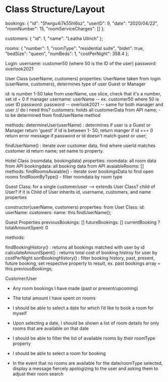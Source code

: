 # Class Structure/Layout


bookings:   {
    "id": "5fwrgu4i7k55hl6sz",
    "userID": 9,
    "date": "2020/04/22",
    "roomNumber": 15,
    "roomServiceCharges": []
  };

customers:  {
    "id": 1,
    "name": "Leatha Ullrich"
  };

rooms: {
    "number": 1,
    "roomType": "residential suite",
    "bidet": true,
    "bedSize": "queen",
    "numBeds": 1,
    "costPerNight": 358.4
  };

Login:  username: customer50 (where 50 is the ID of the user)
        password: overlook2021

User Class (userName, customers)
properties: UserName taken from login (userName, customers), determines type of user Guest or Manager

id: is number 1-50 take from userName, use slice, check that it's a number, set id = 0 if manager
username: userName  -- ex. customer50 where 50 is user ID
password: password -- overlook2021 -- same for both manager and user // do i need this?
customers: holds all customerData from API
name; - to be determined from findUserName method

methods: 
determineUser(userName) : determines if user is a Guest or Manager 
  return  'guest' if id is between 1- 50;
  return manger if id === 0
  return error message if password or id doesn't match guest or user;

findUserName() : iterate over customer data, find where userId matches customer id
  return name; set name to property.



Hotel Class (roomdata, bookingdata)
properties: 
roomdata: all room data from API
bookingdata: all booking data from API
avaiableRooms: []
methods:
findRoomsAvaiable() - iterate over bookingsData to find open rooms
findRoomByType() - filter roomdata by room type


Guest Class: for a single customer/user --> extends User Class? child of User?
if it is Child of User inherits id, username, customers, and name properties

constructor(userName, customers)
properties:
from User Class:
id: 
userName:
customers:
name: this.findUserName();

Guest Properties
previousBookings: []
futureBookings: []
currentBooking ?
totalAmountSpent: 0

methods:

findBookingHistory() : returns all bookings matched with user by id
calculateAmountSpent() : returns total cost of booking histroy for user by costPerNight
sortBookingHistory() : filter booking history, past, present, future booking, set respective property to result, ex. past bookings array = this.previousBookings;







Customer/User
- Any room bookings I have made (past or present/upcoming)
- The total amount I have spent on rooms


- I should be able to select a date for which I’d like to book a room for myself
- Upon selecting a date, I should be shown a list of room details for only rooms that are available on that date
- I should be able to filter the list of available rooms by their roomType property
- I should be able to select a room for booking
- In the event that no rooms are available for the date/roomType selected, display a message fiercely apologizing to the user and asking them to adjust their room search

